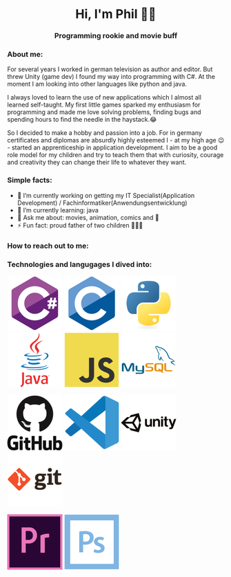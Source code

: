 <script>
img
{
    width="50";
    height="50";
}
</script>
<h1 align="center">Hi, I'm Phil 👨‍💻</h1>

<h3 align="center">Programming rookie and movie buff</h3>
<p></p>
<h3 align="left">About me:</h3>
<p>For several years I worked in german television as author and editor. But threw Unity (game dev) I found my way into programming with C#. At the moment I am looking into other languages like python and java.</p>
<p>I always loved to learn the use of new applications which I almost all learned self-taught. My first little games sparked my enthusiasm for programming and made me love solving problems, finding bugs and spending hours to find the needle in the haystack.😂</p>
<p>So I decided to make a hobby and passion into a job. For in germany certificates and diplomas are absurdly highly esteemed I - at my high age 😉 - started an apprenticeship in application development. I aim to be a good role model for my children and try to teach them that with curiosity, courage and creativity they can change their life to whatever they want.</p>
<h3 align="left">Simple facts:</h3>
<ul>
<li>🔭 I’m currently working on getting my IT Specialist(Application Development) / Fachinformatiker(Anwendungsentwicklung)</li>
<li>🌱 I’m currently learning: java</li>
<li>💬 Ask me about: movies, animation, comics and 🍕</li>
<li>⚡ Fun fact: proud father of two children 👶👱‍♀️</li>
</ul>

<h3 align="left">How to reach out to me:</h3>

<h3 align="left">Technologies and langugages I dived into:</h3>
<img src="icons\csharp-original.svg" alt="C-Sharp" width="128" height="128">
<img src="icons\c-original.svg" alt="C" width="128" height="128">
<img src="icons\python-original.svg" alt="python" width="128" height="128">
<img src="icons\java-original-wordmark.svg" alt="java" width="128" height="128">
<img src="icons\javascript-original.svg" alt="javascript" width="128" height="128">
<img src="icons\mysql-original-wordmark.svg" alt="mySQL" width="128" height="128">
<p></p>
<img src="icons\github-original-wordmark.svg" alt="github" width="128" height="128">
<img src="icons\vscode-original.svg" alt="vscode" width="128" height="128">
<img src="icons\unity-original-wordmark.svg" alt="unity" width="128" height="128">
<img src="icons\git-original-wordmark.svg" alt="git" width="128" height="128">
<p></p>
<img src="icons\premierepro-original.svg" alt="premierePro" width="128" height="128">
<img src="icons\photoshop-line.svg" alt="photoshop" width="128" height="128">
